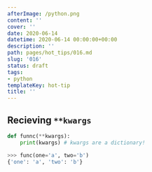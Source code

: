 ```yaml
---
afterImage: /python.png
content: ''
cover: ''
date: 2020-06-14
datetime: 2020-06-14 00:00:00+00:00
description: ''
path: pages/hot_tips/016.md
slug: '016'
status: draft
tags:
- python
templateKey: hot-tip
title: ''
---
```


## Recieving `**kwargs`

``` python
def funnc(**kwargs):
    print(kwargs) # kwargs are a dictionary!

>>> func(one='a', two='b')
{'one': 'a', 'two': 'b'}
```
